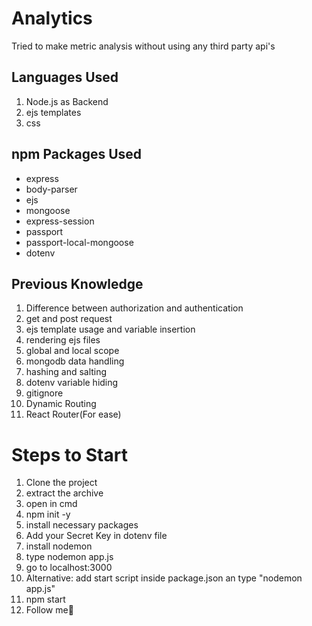 # Analytics
 Tried to make metric analysis without using any third party api's
 
 ## Languages Used
 1. Node.js as Backend
 2. ejs templates
 3. css
 
 ## npm Packages Used
 
 * express 
 * body-parser
 * ejs
 * mongoose
 * express-session
 * passport
 * passport-local-mongoose
 * dotenv

## Previous Knowledge
1. Difference between authorization and authentication
2. get and post request
3. ejs template usage and variable insertion
4. rendering ejs files
5. global and local scope
6. mongodb data handling
7. hashing and salting
8. dotenv variable hiding
9. gitignore
10. Dynamic Routing
11. React Router(For ease)

# Steps to Start
1. Clone the project
2. extract the archive 
3. open in cmd
4. npm init -y
5. install necessary packages
6. Add your Secret Key in dotenv file
7. install nodemon 
8. type nodemon app.js
9. go to localhost:3000
10. Alternative: add start script inside package.json an type "nodemon app.js"
11. npm start
12. Follow me🤣
